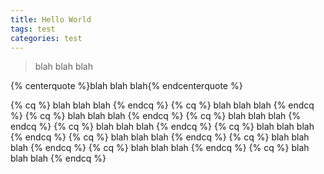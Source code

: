 ```yaml
---
title: Hello World
tags: test
categories: test
---
```


<blockquote class="blockquote-center">blah blah blah</blockquote>

<!-- 标签 方式，要求版本在0.4.5或以上 -->

{% centerquote %}blah blah blah{% endcenterquote %}
<!-- more --> 

<!-- 标签别名 -->

{% cq %} blah blah blah {% endcq %}
{% cq %} blah blah blah {% endcq %}
{% cq %} blah blah blah {% endcq %}
{% cq %} blah blah blah {% endcq %}
{% cq %} blah blah blah {% endcq %}
{% cq %} blah blah blah {% endcq %}
{% cq %} blah blah blah {% endcq %}
{% cq %} blah blah blah {% endcq %}
{% cq %} blah blah blah {% endcq %}
{% cq %} blah blah blah {% endcq %}
